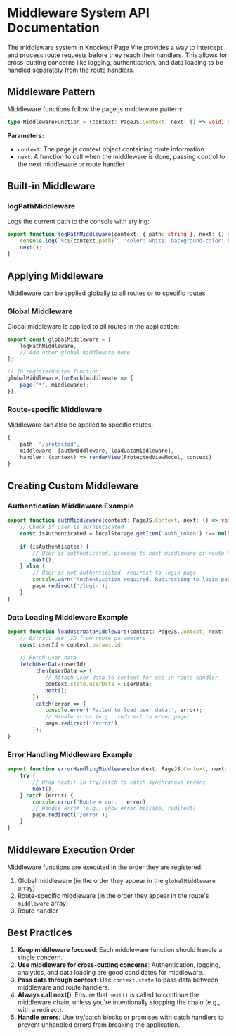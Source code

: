 # Middleware System API Documentation

The middleware system in Knockout Page Vite provides a way to intercept and process route requests before they reach their handlers. This allows for cross-cutting concerns like logging, authentication, and data loading to be handled separately from the route handlers.

## Middleware Pattern

Middleware functions follow the page.js middleware pattern:

```typescript
type MiddlewareFunction = (context: PageJS.Context, next: () => void) => void;
```

**Parameters:**
- `context`: The page.js context object containing route information
- `next`: A function to call when the middleware is done, passing control to the next middleware or route handler

## Built-in Middleware

### logPathMiddleware

Logs the current path to the console with styling:

```typescript
export function logPathMiddleware(context: { path: string }, next: () => void): void {
    console.log(`%c${context.path}`, 'color: white; background-color: blue; padding: 4px; border-radius: 4px;');
    next();
}
```

## Applying Middleware

Middleware can be applied globally to all routes or to specific routes.

### Global Middleware

Global middleware is applied to all routes in the application:

```typescript
export const globalMiddleware = [
    logPathMiddleware,
    // Add other global middleware here
];

// In registerRoutes function:
globalMiddleware.forEach(middleware => {
    page("*", middleware);
});
```

### Route-specific Middleware

Middleware can also be applied to specific routes:

```typescript
{
    path: "/protected",
    middleware: [authMiddleware, loadDataMiddleware],
    handler: (context) => renderView(ProtectedViewModel, context)
}
```

## Creating Custom Middleware

### Authentication Middleware Example

```typescript
export function authMiddleware(context: PageJS.Context, next: () => void): void {
    // Check if user is authenticated
    const isAuthenticated = localStorage.getItem('auth_token') !== null;
    
    if (isAuthenticated) {
        // User is authenticated, proceed to next middleware or route handler
        next();
    } else {
        // User is not authenticated, redirect to login page
        console.warn('Authentication required. Redirecting to login page.');
        page.redirect('/login');
    }
}
```

### Data Loading Middleware Example

```typescript
export function loadUserDataMiddleware(context: PageJS.Context, next: () => void): void {
    // Extract user ID from route parameters
    const userId = context.params.id;
    
    // Fetch user data
    fetchUserData(userId)
        .then(userData => {
            // Attach user data to context for use in route handler
            context.state.userData = userData;
            next();
        })
        .catch(error => {
            console.error('Failed to load user data:', error);
            // Handle error (e.g., redirect to error page)
            page.redirect('/error');
        });
}
```

### Error Handling Middleware Example

```typescript
export function errorHandlingMiddleware(context: PageJS.Context, next: () => void): void {
    try {
        // Wrap next() in try/catch to catch synchronous errors
        next();
    } catch (error) {
        console.error('Route error:', error);
        // Handle error (e.g., show error message, redirect)
        page.redirect('/error');
    }
}
```

## Middleware Execution Order

Middleware functions are executed in the order they are registered:

1. Global middleware (in the order they appear in the `globalMiddleware` array)
2. Route-specific middleware (in the order they appear in the route's `middleware` array)
3. Route handler

## Best Practices

1. **Keep middleware focused**: Each middleware function should handle a single concern.
2. **Use middleware for cross-cutting concerns**: Authentication, logging, analytics, and data loading are good candidates for middleware.
3. **Pass data through context**: Use `context.state` to pass data between middleware and route handlers.
4. **Always call next()**: Ensure that `next()` is called to continue the middleware chain, unless you're intentionally stopping the chain (e.g., with a redirect).
5. **Handle errors**: Use try/catch blocks or promises with catch handlers to prevent unhandled errors from breaking the application.